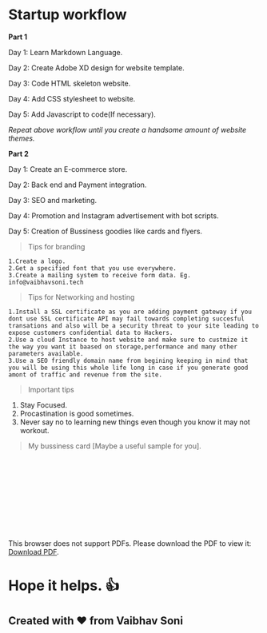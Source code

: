 
<h1>Startup workflow</h1>

__Part 1__

   
<p>Day 1: Learn Markdown Language.</p>
<p>Day 2: Create Adobe XD design for website template.</p>
<p>Day 3: Code HTML skeleton website.</p>
<p>Day 4: Add CSS stylesheet to website.</p>
<p>Day 5: Add Javascript to code(If necessary).</p>

_Repeat above workflow until you create a handsome amount of website themes._

__Part 2__
<p>Day 1: Create an E-commerce store. </p>
<p>Day 2: Back end and Payment integration.</p>
<p>Day 3: SEO and marketing.</p>
<p>Day 4: Promotion and Instagram advertisement with bot scripts.</p>
<p>Day 5: Creation of Bussiness goodies like cards and flyers.</p>

>Tips for branding
```
1.Create a logo.
2.Get a specified font that you use everywhere.
3.Create a mailing system to receive form data. Eg. info@vaibhavsoni.tech 
```

>Tips for Networking and hosting
```
1.Install a SSL certificate as you are adding payment gateway if you dont use SSL certificate API may fail towards completing succesful transations and also will be a security threat to your site leading to expose customers confidential data to Hackers.
2.Use a cloud Instance to host website and make sure to custmize it the way you want it baased on storage,performance and many other parameters available.
3.Use a SEO friendly domain name from begining keeping in mind that you will be using this whole life long in case if you generate good amont of traffic and revenue from the site. 
```
> Important tips
1. Stay Focused.
2. Procastination is good sometimes.
3. Never say no to learning new things even though you know it may not workout.

> My bussiness card [Maybe a useful sample for you].
<object data="https://github.com/white-hat-vaibhs/Programming-track/blob/master/Business%20card.pdf" type="application/pdf" width="700px" height="700px">
    <embed src="https://github.com/white-hat-vaibhs/Programming-track/blob/master/Business%20card.pdf">
        <p>This browser does not support PDFs. Please download the PDF to view it: <a href="https://github.com/white-hat-vaibhs/Programming-track/blob/master/Business%20card.pdf">Download PDF</a>.</p>
    </embed>
</object>


# Hope it helps.  :+1:
## Created with :heart: from Vaibhav Soni